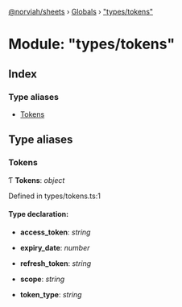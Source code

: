 [@norviah/sheets](../README.md) › [Globals](../globals.md) › ["types/tokens"](_types_tokens_.md)

# Module: "types/tokens"

## Index

### Type aliases

* [Tokens](_types_tokens_.md#tokens)

## Type aliases

###  Tokens

Ƭ **Tokens**: *object*

Defined in types/tokens.ts:1

#### Type declaration:

* **access_token**: *string*

* **expiry_date**: *number*

* **refresh_token**: *string*

* **scope**: *string*

* **token_type**: *string*
